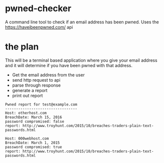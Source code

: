# pwned-checker

A command line tool to check if an email address has been pwned. Uses the https://haveibeenpwned.com/ api

# the plan

This will be a terminal based application where you give your email address and it will determine if you have been pwned with that address.

* Get the email address from the user
* send http request to api
* parse through response
* generate a report
* print out report

```
Pwned report for test@example.com
---------------------------------
Host: otherhost.com
BreachDate: March 15, 2016
password compromised: false
report: http://www.troyhunt.com/2015/10/breaches-traders-plain-text-passwords.html

Host: 000webhost.com
BreachDate: March 1, 2015
password compromised: true
report: http://www.troyhunt.com/2015/10/breaches-traders-plain-text-passwords.html
```
